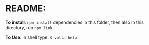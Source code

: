 
# README:

**To install**: `npm install` dependencies in this folder, then also in this directory, run `npm link`

**To Use**: in shell type: `$ volta help`
